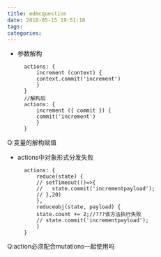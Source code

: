 ```yaml
---
title: edmcquestion
date: 2018-05-15 19:51:18
tags:
categories:
---
```


- 参数解构


		actions: {
   	 		increment (context) {
      		context.commit('increment')
    		}
  		}
		//解构后
		actions: {
  			increment ({ commit }) {
    		commit('increment')
  			}
		}

Q:变量的解构赋值

- actions中对象形式分发失败

		actions: {
    		reduce(state) {
      		// setTimeout(()=>{
      		//   state.commit('incrementpayload');
      		// },20)
    		},
    		reduceobj(state, payload) {
      		state.count += 2;//???该方法执行失败
      		// state.commit('incrementpayload');
    		}
  		}

Q:action必须配合mutations一起使用吗
